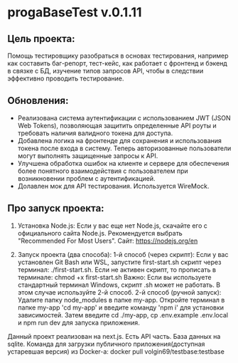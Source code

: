 # progaBaseTest v.0.1.11

## Цель проекта:

Помощь тестировщику разобраться в основах тестирования, например как составить баг-репорт, тест-кейс, как работает с фронтенд и бэкенд в связке с БД, изучение типов запросов API, чтобы в следствии эффективно проводить тестирование.

## Обновления:

- Реализована система аутентификации с использованием JWT (JSON Web Tokens), позволяющая защитить определенные API роуты и требовать наличия валидного токена для доступа.
- Добавлена логика на фронтенде для сохранения и использования токена после входа в систему. Теперь авторизованные пользователи могут выполнять защищенные запросы к API.
- Улучшена обработка ошибок на клиенте и сервере для обеспечения более понятного взаимодействия с пользователем при возникновении проблем с аутентификацией.
- Долавлен мок для API тестирования. Используется WireMock.

## Про запуск проекта:

1. Установка Node.js:
   Если у вас еще нет Node.js, скачайте его с официального сайта Node.js. Рекомендуется выбрать "Recommended For Most Users".
   Сайт: https://nodejs.org/en

2. Запуск проекта (два способа):
   1-й способ (через скрипт):
   Если у вас установлен Git Bash или WSL, запустите first-start.sh скрипт через терминал: ./first-start.sh.
   Если не активен скрипт, то прописать в терминале: chmod +x first-start.sh
   Важно: Если вы используете стандартный терминал Windows, скрипт .sh может не работать. В этом случае используйте 2-й способ.
   2-й способ (ручной запуск):
   Удалите папку node_modules в папке my-app.
   Откройте терминал в папке my-app 'cd my-app' и введите команду 'npm i' для установки зависимостей.
   Затем введите cd ./my-app, cp .env.example .env.local и npm run dev для запуска приложения.

Данный проект реализован на next.js.
Есть API часть.
База данных на sqlite.
Команда для загрузки публичного приложения(доступная устаревшая версия) из Docker-а: 
docker pull volgin69/testbase:testbase